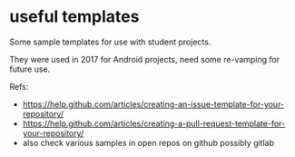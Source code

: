 # useful templates

Some sample templates for use with student projects.

They were used in 2017 for Android projects, need some re-vamping for future use.

Refs:
* https://help.github.com/articles/creating-an-issue-template-for-your-repository/
* https://help.github.com/articles/creating-a-pull-request-template-for-your-repository/
* also check various samples in open repos on github possibly gitlab
